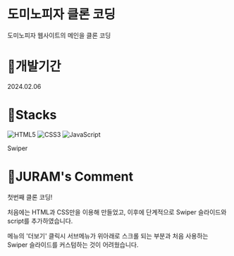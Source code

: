 # 도미노피자 클론 코딩
도미노피자 웹사이트의 메인을 클론 코딩

# 🍕개발기간
2024.02.06

# 🍕Stacks
![HTML5](https://img.shields.io/badge/html5-%23E34F26.svg?style=for-the-badge&logo=html5&logoColor=white)
![CSS3](https://img.shields.io/badge/css3-%231572B6.svg?style=for-the-badge&logo=css3&logoColor=white)
![JavaScript](https://img.shields.io/badge/javascript-%23323330.svg?style=for-the-badge&logo=javascript&logoColor=%23F7DF1E)

Swiper

# 🍕JURAM's Comment
첫번째 클론 코딩!

처음에는 HTML과 CSS만을 이용해 만들었고, 이후에 단계적으로 Swiper 슬라이드와 script를 추가하였습니다.

메뉴의 '더보기' 클릭시 서브메뉴가 위아래로 스크롤 되는 부분과 처음 사용하는 Swiper 슬라이드를 커스텀하는 것이 어려웠습니다.

